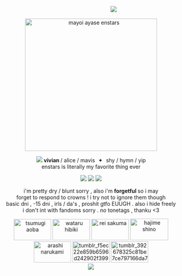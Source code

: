 <img src="https://file.garden/aD-uXN3dUA2X1CGJ/IMG_5336.png" width="300" height="1" /> ![](https://komarev.com/ghpvc/?username=burgerwolf7&color=351a43&style=plastic&label=☆&abbreviated=true)

<p align="center"> <img src="https://64.media.tumblr.com/57ffc7c0f13cfdf0455084e6db6f3119/b18bc966dd93b765-3a/s500x750/dce495acaa8583a312f75b755ec139f7271c2c44.gifv" width="350" height="350" alt="mayoi ayase enstars" /> </p>
<p align="center">
<img src="https://64.media.tumblr.com/da458381ac93e135fedf604500cf9ba9/c80e85c672fd2385-bf/s75x75_c1/35dd9fdd6f5a664437392c95f8dc4c110af76461.gifv" />
<b> vivian </b> / alice / mavis <img src="https://file.garden/aD-uXN3dUA2X1CGJ/IMG_5336.png" width="1" height="1" /> ✦ <img src="https://file.garden/aD-uXN3dUA2X1CGJ/IMG_5336.png" width="1" height="1" /> shy / hymn / yip <br>
enstars is literally my favorite thing ever <br>
</p>
</div>

<p align="center">
<img src="https://64.media.tumblr.com/991046790572664100aec982ed29a930/b1701af0a1435f1a-1b/s250x400/4238955480e876ca5e3f37c43493e3e4e339bae9.gifv" /> <img src="https://64.media.tumblr.com/991046790572664100aec982ed29a930/b1701af0a1435f1a-1b/s250x400/4238955480e876ca5e3f37c43493e3e4e339bae9.gifv" /> <img src="https://64.media.tumblr.com/991046790572664100aec982ed29a930/b1701af0a1435f1a-1b/s250x400/4238955480e876ca5e3f37c43493e3e4e339bae9.gifv" />
</p>

<p align="center">
i'm pretty dry / blunt sorry , also i'm <b> forgetful </b> so i may <br>
forget to respond to crowns ! i try not to ignore them though <br>
basic dni , -15 dni , irls / da's , proshit gtfo EUUGH . also i hide freely <br>
i don't int with fandoms sorry . <i> no </i> tonetags , thanku <3
</p>

<p align="center">
<img width="99" height="56" alt="tsumugi aoba" src="https://github.com/user-attachments/assets/eefac692-61ca-4e13-8d55-4222155322e7" />  <img width="99" height="56" alt="wataru hibiki" src="https://github.com/user-attachments/assets/8f5d58ac-04fe-4b58-85c1-05c41a597423" /> <img width="99" height="56" alt="rei sakuma" src="https://github.com/user-attachments/assets/83d0168f-e6f5-410f-b1e9-f824d369f9cf" /> <img width="101" height="57" alt="hajime shino" src="https://github.com/user-attachments/assets/2a916950-6038-4d58-861c-4ecf1c315dcb" /> <br>
<img width="99" height="56" alt="arashi narukami" src="https://github.com/user-attachments/assets/e4bd7585-c4f6-4daf-b3d3-932a2a3c397e" /> <img width="99" height="56" alt="tumblr_f5ec22e859b6596d242902f399a350eb_d00f2e52_100" src="https://github.com/user-attachments/assets/969aee6a-83b8-4c1c-b2af-f6076282e352" /> <img width="99" height="56" alt="tumblr_392678325c81be7ce797166da7e0ce8c_77c60278_100" src="https://github.com/user-attachments/assets/2390ebc0-ac35-424b-b723-5c0079ad3718" /> <br>
<img src="https://64.media.tumblr.com/166bdc2ef1b5f6ac5a8211331a31e83f/41415c81b3385e35-64/s75x75_c1/e9b1387029dd3f7fa4d135d4d197f20b207716de.gifv" /> <br>
</p>
</div>
